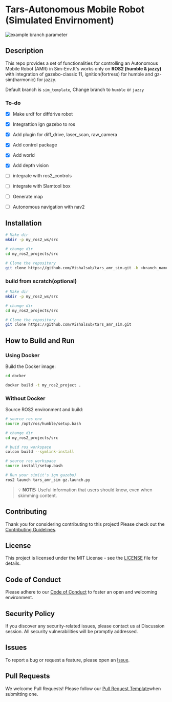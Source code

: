 # Tars-Autonomous Mobile Robot (Simulated Envirnoment)

![example branch parameter](https://github.com/github/docs/actions/workflows/main.yml/badge.svg?branch=feature-1)

## Description
This repo provides a set of functionalities for controlling an Autonomous Mobile Robot (AMR) in Sim-Env.It's works only on **ROS2 (humble & jazzy)** with integration of gazebo-classic 11, ignition(fortress) for humble and gz-sim(harmonic) for jazzy.

Default branch is `sim_template`, Change branch to `humble` or `jazzy`


### To-do

- [x] Make urdf for diffdrive robot
- [x] Integrattion ign gazebo to ros
- [x] Add plugin for diff_drive, laser_scan, raw_camera
- [x] Add control package
- [x] Add world 
- [x] Add depth vision
- [ ] integrate with ros2_controls
- [ ] integrate with Slamtool box
- [ ] Generate map
- [ ] Autonomous navigation with nav2


## Installation
```bash
# Make dir
mkdir -p my_ros2_ws/src

# change dir
cd my_ros2_projects/src 

# Clone the repository
git clone https://github.com/Vishalsub/tars_amr_sim.git -b <branch_name>
```

### build from scratch(optional)
```bash
# Make dir
mkdir -p my_ros2_ws/src

# change dir
cd my_ros2_projects/src 

# Clone the repository
git clone https://github.com/Vishalsub/tars_amr_sim.git 
```

## How to Build and Run

### Using Docker

Build the Docker image:

```bash
cd docker  

docker build -t my_ros2_project .

```

### Without Docker

Source ROS2 environment and build:

```bash
# source ros env
source /opt/ros/humble/setup.bash

# change dir
cd my_ros2_projects/src 

# buid ros workspace
colcon build --symlink-install

# source ros workspace
source install/setup.bash

# Run your sim(it's ign gazebo)
ros2 launch tars_amr_sim gz.launch.py
```

> 💡 **NOTE:** Useful information that users should know, even when skimming content.


## Contributing
Thank you for considering contributing to this project! Please check out the [Contributing Guidelines](/CONTRIBUTING.md).

## License
This project is licensed under the MIT License - see the [LICENSE](/LICENSE) file for details.

## Code of Conduct
Please adhere to our [Code of Conduct](/CODE_OF_CONDUCT.md) to foster an open and welcoming environment.

## Security Policy
If you discover any security-related issues, please contact us at Discussion session. All security vulnerabilities will be promptly addressed.

## Issues
To report a bug or request a feature, please open an [Issue](https://github.com/Vishalsub/tars_amr_sim/issues).

## Pull Requests
We welcome Pull Requests! Please follow our [Pull Request Template]()when submitting one.
